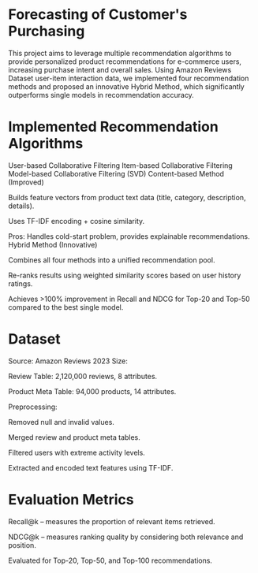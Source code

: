# Forecasting of Customer's Purchasing
This project aims to leverage multiple recommendation algorithms to provide personalized product recommendations for e-commerce users, increasing purchase intent and overall sales.
Using Amazon Reviews Dataset user-item interaction data, we implemented four recommendation methods and proposed an innovative Hybrid Method, which significantly outperforms single models in recommendation accuracy.
# Implemented Recommendation Algorithms
User-based Collaborative Filtering
Item-based Collaborative Filtering
Model-based Collaborative Filtering (SVD)
Content-based Method (Improved)

Builds feature vectors from product text data (title, category, description, details).

Uses TF-IDF encoding + cosine similarity.

Pros: Handles cold-start problem, provides explainable recommendations.
Hybrid Method (Innovative)

Combines all four methods into a unified recommendation pool.

Re-ranks results using weighted similarity scores based on user history ratings.

Achieves >100% improvement in Recall and NDCG for Top-20 and Top-50 compared to the best single model.
# Dataset
Source: Amazon Reviews 2023
Size:

Review Table: 2,120,000 reviews, 8 attributes.

Product Meta Table: 94,000 products, 14 attributes.

Preprocessing:

Removed null and invalid values.

Merged review and product meta tables.

Filtered users with extreme activity levels.

Extracted and encoded text features using TF-IDF.
# Evaluation Metrics
Recall@k – measures the proportion of relevant items retrieved.

NDCG@k – measures ranking quality by considering both relevance and position.

Evaluated for Top-20, Top-50, and Top-100 recommendations.
